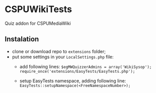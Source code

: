 # CSPUWikiTests
Quiz addon for CSPUMediaWiki
## Instalation
- clone or download repo to `extensions` folder;
- put some settings in your `LocalSettings.php` file:
    - add following lines:
        `$egMWQuizzerAdmins = array('WikiSysop');
require_once('extensions/EasyTests/EasyTests.php');`

    - setup EasyTests namespace, adding following line: 
        `EasyTests::setupNamespace(<FreeNamespaceNumber>);`
